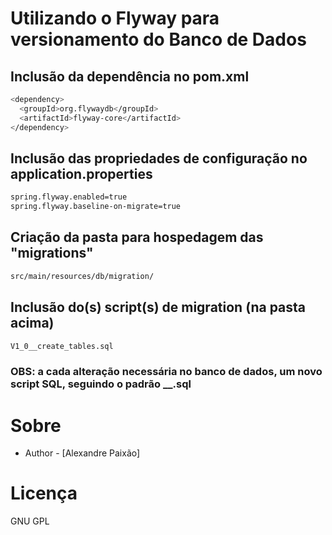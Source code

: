 # Utilizando o Flyway para versionamento do Banco de Dados

## Inclusão da dependência no pom.xml

```bash
<dependency>
  <groupId>org.flywaydb</groupId>
  <artifactId>flyway-core</artifactId>
</dependency>
```

## Inclusão das propriedades de configuração no application.properties

```bash
spring.flyway.enabled=true
spring.flyway.baseline-on-migrate=true
```

## Criação da pasta para hospedagem das "migrations"

```bash
src/main/resources/db/migration/
```

## Inclusão do(s) script(s) de migration (na pasta acima)

```bash
V1_0__create_tables.sql
```

### OBS: a cada alteração necessária no banco de dados, um novo script SQL, seguindo o padrão <Prefix><Version>__<Description>.sql

# Sobre

- Author - [Alexandre Paixão]

# Licença

GNU GPL

